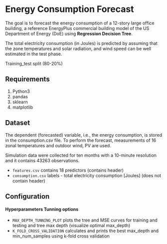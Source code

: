 # Energy Consumption Forecast

The goal is to forecast the energy consumption of a 12-story large office building, a reference EnergyPlus 
commercial building model of the US Department of Energy (DoE) using **Regression Decision Tree**.

The total electricity consumption (in Joules) is predicted by assuming that the zone
temperatures and solar radiation, and wind speed can be well estimated in the test phase.

Training_test split (80-20%)

## Requirements

1. Python3
2. pandas
3. sklearn
4. matplotlib

## Dataset

The dependent (forecasted) variable, i.e., the energy consumption, is stored in the consumption.csv file. To perform the forecast,
measurements of 16 zonal temperatures and outdoor wind, PV are used. 

Simulation data were collected for ten months with a 10-minute resolution and it contains 43263 observations.

- `features.csv` contains 18 predictors (contains header)
- `consumption.csv` labels - total electricity consumption [Joules] (does not contain header)


## Configuration 

#### Hyperparameters Tunning options
- `MAX_DEPTH_TUNNING_PLOT` plots the tree and MSE curves for training and testing and tree max depth (visualize optimal max_depth)
- `K_FOLD_CROSS_VALIDATION` calculates and prints the best max_depth and min_num_samples using k-fold cross validation
